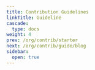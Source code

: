 ```yaml
---
title: Contribution Guidelines
linkTitle: Guideline
cascade:
  type: docs
weight: 4
prev: /org/contrib/starter
next: /org/contrib/guide/blog
sidebar:
  open: true
---
```

